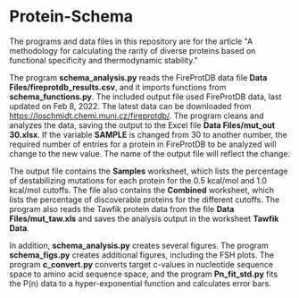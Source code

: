 # Protein-Schema
The programs and data files in this repository are for the article "A methodology for calculating the rarity of diverse proteins based on 
functional specificity and thermodynamic stability."

The program **schema_analysis.py** reads the FireProtDB data file **Data Files/fireprotdb_results.csv**, and it imports functions from **schema_functions.py**. The included output file used FireProtDB data, last updated on Feb 8, 2022. The latest data can be downloaded from https://loschmidt.chemi.muni.cz/fireprotdb/. The program cleans and analyzes the data, saving the output to the Excel file **Data Files/mut_out 30.xlsx**. If the variable **SAMPLE** is changed from 30 to another number, the required number of entries for a protein in FireProtDB to be analyzed will change to the new value. The name of the output file will reflect the change. 

The output file contains the **Samples** worksheet, which lists the percentage of destabilizing mutations for each protein for the 0.5 kcal/mol and 1.0 kcal/mol cutoffs. The file also contains the **Combined** worksheet, which lists the percentage of discoverable proteins for the different cutoffs. The program also reads the Tawfik protein data from the file **Data Files/mut_taw.xls** and saves the analysis output in the worksheet **Tawfik Data**. 

In addition, **schema_analysis.py** creates several figures. The program **schema_figs.py** creates additional figures, including the FSH plots. The program **c_convert.py** converts target c-values in nucleotide sequence space to amino acid sequence space, and the program **Pn_fit_std.py** fits the P(n) data to a hyper-exponential function and calculates error bars. 

